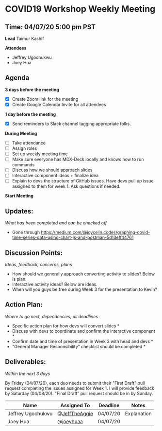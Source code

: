 # COVID19 Workshop Weekly Meeting
## Time: 04/07/20 5:00 pm PST

**Lead**
Taimur Kashif

**Attendees**
* Jeffrey Ugochukwu
* Joey Hua

## Agenda
**3 days before the meeting**
- [x] Create Zoom link for the meeting
- [x] Create Google Calendar Invite for all attendees

**1 day before the meeting**
- [x] Send reminders to Slack channel tagging appropriate folks. 

**During Meeting**

- [ ] Take attendance
- [ ] Assign roles
- [ ] Set up weekly meeting time
- [ ] Make sure everyone has MDX-Deck locally and knows how to run commands
- [ ] Discuss how we should approach slides
- [ ] Interactive component ideas + finalize idea
- [ ] Explain to devs the structure of GitHub issues. Have devs pull up issue assigned to them for week 1. Ask questions if needed.

**Start Meeting**

## Updates:
*What has been completed and can be checked off*

* Gone through  https://medium.com/@joycelin.codes/graphing-covid-time-series-data-using-chart-js-and-postman-5d13eff44761

## Discussion Points:
*Ideas, feedback, concerns, plans*
* How should we generally approach converting activity to slides? Below is plan.
* Interactive activity ideas? Below are ideas.
* When will you guys be free during Week 3 for the presentation to Kevin?

## Action Plan:
*Where to go next, dependencies, all deadlines*

* Specific action plan for how devs will convert slides
  * 
* Discuss with devs to coordinate and confirm the interactive component
  * 
* Confirm date and time of presentation in Week 3 with head and devs 
  * 
* "General Manager Responsibility" checklist should be completed 
  * 

## Deliverables:
*Within the next 3 days*

By Friday (04/07/20), each duo needs to submit their "First Draft" pull request completing the issues assigned for Week 1. I will provide feedback by Saturday (04/08/20). "Final Draft" pull request should be in by Sunday.

Name  | Assigned To | Deadline | Notes
------|-------------|----------|------
Jeffrey Ugochukwu | @[JeffTheAggie](https://github.com/JeffTheAggie) | 04/07/20 | Explanation
Joey Hua | @[joeyhuaa](https://github.com/joeyhuaa) | 04/07/20 | 
